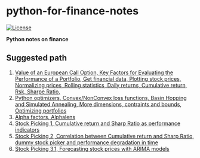 # python-for-finance-notes

[![License](http://img.shields.io/:license-mit-blue.svg?style=flat)](http://badges.mit-license.org)

__Python notes on finance__

## Suggested path 

1. [Value of an European Call Option, Key Factors for Evaluating the Performance of a Portfolio, Get financial data, Plotting stock prices, Normalizing prices, Rolling statistics, Daily returns, Cumulative return, Rsk, Sharpe Ratio, ](https://github.com/gtesei/python-for-finance-notes/blob/master/1__Warmup.ipynb)
2. [Python optimizers, Convex/NonConvex loss functions, Basin Hopping and Simulated Annealing, More dimensions, contraints and bounds, Optimizing portfolios](https://github.com/gtesei/python-for-finance-notes/blob/master/2__Optimizing_Portfolios.ipynb)
3. [Alpha factors, Alphalens](https://github.com/gtesei/python-for-finance-notes/blob/master/3__Alpha_Factors.ipynb)
4. [Stock Picking 1, Cumulative return and Sharp Ratio as performance indicators ](https://github.com/gtesei/python-for-finance-notes/blob/master/4_1__Stock_Picking_Understand_the_Past.ipynb)
5. [Stock Picking 2, Correlation between Cumulative return and Sharp Ratio, dummy stock picker and performance degradation in time](https://github.com/gtesei/python-for-finance-notes/blob/master/4_2__Stock_Picking_The_Future_is_not_what_used_to_be.ipynb)
6. [Stock Picking 3.1, Forecasting stock prices with ARIMA models](https://github.com/gtesei/python-for-finance-notes/blob/master/4_3_1__Stock_Picking_Predicting_The_Future_Forecasting_ARIMA.ipynb)



